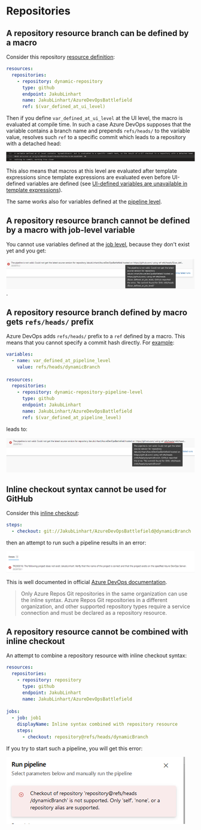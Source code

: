 # Repositories

## A repository resource branch can be defined by a macro

Consider this repository [resource definition](https://github.com/JakubLinhart/AzureDevOpsBattlefield/blob/7d7dfd142da3b49e5104745b0e58a24ef03bf958/pipelines/repository-macros.yml#L15-L19):

```yaml
resources:
  repositories:
    - repository: dynamic-repository
      type: github
      endpoint: JakubLinhart
      name: JakubLinhart/AzureDevOpsBattlefield
      ref: $(var_defined_at_ui_level)
```

Then if you define `var_defined_at_ui_level` at the UI level, the macro is evaluated at compile time. In such a case Azure DevOps supposes that the variable contains a branch name and prepends `refs/heads/` to the variable value, resolves such `ref` to a specific commit which leads to a repository with a detached head:

[![repository branch defined by a macro](images/macros-repository-branch-defined-by-macro.png)](https://linj.visualstudio.com/AzureDevOpsBattleground/_build/results?buildId=357&view=logs&j=011e1ec8-6569-5e69-4f06-baf193d1351e&t=0f4aa080-c997-58ca-481c-4930865ae0f8&l=13)

This also means that macros at this level are evaluated after template expressions since template expressions are evaluated even before UI-defined variables are defined (see [UI-defined variables are unavailable in template expressions](template-expressions.md#ui-defined-variables-are-unavailable-in-template-expressions)).

The same works also for variables defined at the [pipeline level](https://github.com/JakubLinhart/AzureDevOpsBattlefield/blob/7d7dfd142da3b49e5104745b0e58a24ef03bf958/pipelines/repository-macros.yml#L21-L25).

## A repository resource branch cannot be defined by a macro with job-level variable

You cannot use variables defined at the [job level](https://github.com/JakubLinhart/AzureDevOpsBattlefield/blob/7d7dfd142da3b49e5104745b0e58a24ef03bf958/pipelines/repository-macros-job-level-invalid.yml), because they don't exist yet and you get:

[![error when using job level variables](images/macros-repository-job-level-variable-error.png)](https://linj.visualstudio.com/AzureDevOpsBattleground/_build/results?buildId=358&view=results).

## A repository resource branch defined by macro gets `refs/heads/` prefix

Azure DevOps adds `refs/heads/` prefix to a `ref` defined by a macro. This means that you cannot specify a commit hash directly. For [example](https://github.com/JakubLinhart/AzureDevOpsBattlefield/blob/30f7fb7b23246c46d0f817042bf1191e0380655f/pipelines/repository-macros-prefix-invalid.yml):

```yaml
variables:
  - name: var_defined_at_pipeline_level
    value: refs/heads/dynamicBranch

resources:
  repositories:
    - repository: dynamic-repository-pipeline-level
      type: github
      endpoint: JakubLinhart
      name: JakubLinhart/AzureDevOpsBattlefield
      ref: $(var_defined_at_pipeline_level)
```

leads to:

[![default branch prefix](images/repository-macros-prefix-error.png)](https://linj.visualstudio.com/AzureDevOpsBattleground/_build/results?buildId=362&view=results)

## Inline checkout syntax cannot be used for GitHub

Consider this [inline checkout](https://github.com/JakubLinhart/AzureDevOpsBattlefield/blob/31c6ae47742579e7242cb68cdfa082b41c2dece1/pipelines/repository-inline-syntax-with-github-invalid.yml#L13):

```yaml
steps:
  - checkout: git://JakubLinhart/AzureDevOpsBattlefield@dynamicBranch
```

then an attempt to run such a pipeline results in an error:

[![inline checkout syntax error](images/repository-inline-syntax-with-github-error.png)](https://dev.azure.com/linj/AzureDevOpsBattleground/_build/results?buildId=379&view=results)

This is well documented in official [Azure DevOps documentation](https://learn.microsoft.com/en-us/azure/devops/pipelines/repos/multi-repo-checkout?view=azure-devops#inline-syntax-checkout).

> Only Azure Repos Git repositories in the same organization can use the inline syntax. Azure Repos Git repositories in a different organization, and other supported repository types require a service connection and must be declared as a repository resource.

## A repository resource cannot be combined with inline checkout

An attempt to combine a repository resource with inline checkout syntax:

```yaml
resources:
  repositories:
    - repository: repository
      type: github
      endpoint: JakubLinhart
      name: JakubLinhart/AzureDevOpsBattlefield

jobs:
  - job: job1
    displayName: Inline syntax combined with repository resource
    steps:
      - checkout: repository@refs/heads/dynamicBranch
```

If you try to start such a pipeline, you will get this error:

![repository resource combined with inline checkout syntax](images/repository-resource-with-inline-syntax-error.png)